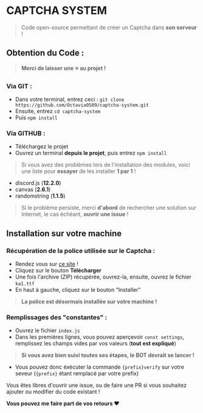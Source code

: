 # CAPTCHA SYSTEM

> Code open-source permettant de créer un Captcha dans **son serveur** !


## Obtention du Code :

> **Merci de laisser une ⭐ au projet !**

### Via GIT :
*   Dans votre terminal, entrez ceci : `git clone https://github.com/Octavia0509/captcha-system.git`
*   Ensuite, entrez `cd captcha-system`
*   Puis `npm install`

### Via GITHUB :
*   Téléchargez le projet
*   Ouvrez un terminal __depuis le projet__, puis entrez `npm install`

> Si vous avez des problèmes lors de l'installation des modules, voici une liste pour __essayer__ de les installer **1 par 1** !
*   discord.js (**12.2.0**)
*   canvas (**2.6.1**)
*   randomstring (**1.1.5**)

> Si le problème persiste, merci **d'abord** de rechercher une solution sur Internet, le cas échéant, **ouvrir une issue** !

## Installation sur votre machine

### Récupération de la police utilisée sur le Captcha :
*   Rendez vous sur [ce site](https://www.dafont.com/fr/karmatic-arcade.font) !
*   Cliquez sur le bouton **Télécharger**
*   Une fois l'archive (ZIP) récupérée, ouvrez-la, ensuite, ouvrez le fichier `ka1.ttf`
*   En haut à gauche, cliquez sur le bouton "Installer"

> **La police est désormais installée sur votre machine !**

### Remplissages des "constantes" :

*   Ouvrez le fichier `index.js`
*   Dans les premières lignes, vous pouvez aperçevoir `const settings`, remplissez les champs vides par vos valeurs (**tout est expliqué**)

> **Si vous avez bien suivi toutes ses étapes, le BOT devrait se lancer !**
*   Vous pouvez donc éxécuter la commande `{prefix}verify` sur votre seveur (`{prefix}` étant remplacé par votre prefix)

Vous êtes libres d'ouvrir une issue, ou de faire une PR si vous souhaitez ajouter ou modifier du code existant !

**Vous pouvez me faire part de vos retours ❤️**
